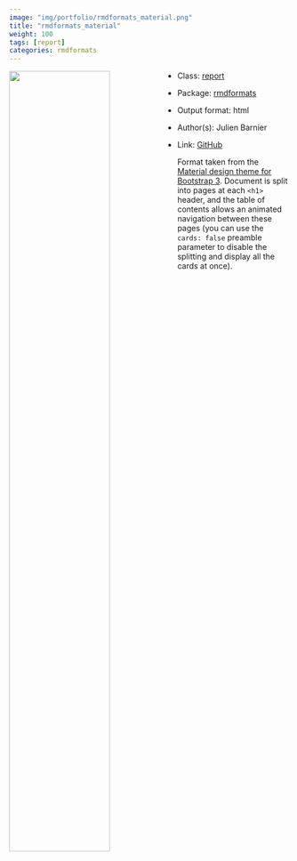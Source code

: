 ```yaml
---
image: "img/portfolio/rmdformats_material.png"
title: "rmdformats_material"
weight: 100
tags: [report]
categories: rmdformats
---
```




<!--more-->

<a href="../../img/portfolio/rmdformats_material.png"><img class = "jf-image-shadow" src="../../img/portfolio/rmdformats_material.png" style="display: block; margin: auto;" width="60%"  align="left"></a>

- Class: [report](../../tags/report)
- Package: [rmdformats](rmdformats)
- Output format: html

- Author(s): Julien Barnier
- Link: [GitHub](https://github.com/juba/rmdformats)

Format taken from the [Material design theme for Bootstrap 3](https://github.com/FezVrasta/bootstrap-material-design). Document is split into pages at each `<h1>` header, and the table of contents allows an animated navigation between these pages (you can use the `cards: false` preamble parameter to disable the splitting and display all the cards at once).
